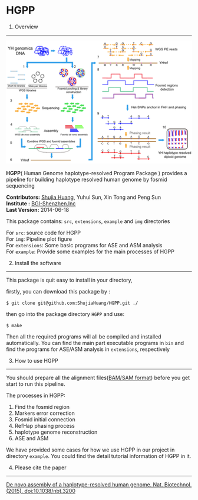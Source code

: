 HGPP
====

1. Overview
-----------

[![pipeline plot](https://github.com/ShujiaHuang/HGPP/blob/master/img/pipeline2.png)](https://github.com/ShujiaHuang/HGPP/blob/master/img/pipeline2.png)

__HGPP__( Human Genome haplotype-resolved Program Package ) provides a pipeline for building haplotype resolved human genome by fosmid sequencing 

__Contributors:__ [Shujia Huang](https://github.com/ShujiaHuang), Yuhui Sun, Xin Tong and Peng Sun <br/>
__Institute   :__ [BGI-Shenzhen.Inc](http://www.genomics.cn/)    <br/>
__Last Version:__ 2014-06-18                                     <br/>

This package contains: `src`, `extensions`, `example` and `img` directories

For `src`: source code for HGPP     
For `img`: Pipeline plot figure    
For `extensions`: Some basic programs for ASE and ASM analysis     
For `example`: Provide some examples for the main processes of HGPP        


2. Install the software
-----------------------

This package is quit easy to install in your directory, 

firstly, you can download this package by :

```
$ git clone git@github.com:ShujiaHuang/HGPP.git ./
```

then go into the package directory `HGPP` and use:

```
$ make
```

Then all the required programs will all be compiled and installed automatically. You can find the main part executable programs in `bin` and find the programs for ASE/ASM analysis in `extensions`, respectively 

3. How to use HGPP
-------------------

You should prepare all the alignment files([BAM/SAM format](http://samtools.github.io/hts-specs/SAMv1.pdf)) before you get start to run this pipeline.

The processes in HGPP:    

1) Find the fosmid region   
2) Markers error correction     
3) Fosmid initial connection       
4) RefHap phasing process       
5) haplotype genome reconstruction       
6) ASE and ASM       

We have provided some cases for how we use HGPP in our project in directory `example`. You could find the detail tutorial information of HGPP in it. 


4. Please cite the paper
-----------------------

[De novo assembly of a haplotype-resolved human genome. Nat. Biotechnol. (2015). doi:10.1038/nbt.3200](http://www.nature.com/nbt/journal/vaop/ncurrent/full/nbt.3200.html)



